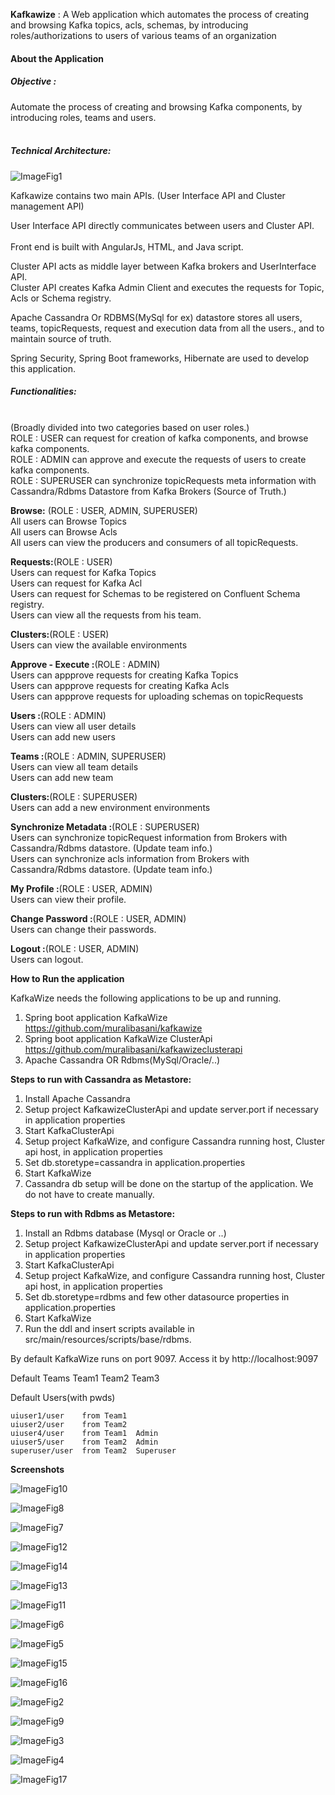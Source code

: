 <b>Kafkawize</b> : A Web application which automates the process of creating and browsing Kafka topics, acls, schemas, by introducing  roles/authorizations to users of various teams of an organization

<h4>About the Application</h4> 

<h5>Objective :</h5>
Automate the process of creating and browsing Kafka components, by introducing roles, teams and users.<br><br>

<h5>Technical Architecture:</h5>

![ImageFig1](https://github.com/kafkawize/kafkawize/blob/master/screenshots/arch.png)

Kafkawize contains two main APIs. (User Interface API  and Cluster management API)

User Interface API directly communicates between users and Cluster API.<br><br>
Front end is built with AngularJs, HTML, and Java script.<br>

Cluster API acts as middle layer between Kafka brokers and UserInterface API.<br>
Cluster API creates Kafka Admin Client and executes the requests for Topic, Acls or Schema registry.<br>

Apache Cassandra Or RDBMS(MySql for ex) datastore stores all users, teams, topicRequests, request and execution data from all the users., and to maintain source of truth.<br>

Spring Security, Spring Boot frameworks, Hibernate are used to develop this application.<br>

<h5>Functionalities:</h5><br> (Broadly divided into two categories based on user roles.)<br>
ROLE : USER  can request for creation of kafka components, and browse kafka components.<br>
ROLE : ADMIN  can approve and execute the requests of users to create kafka components.<br>
ROLE : SUPERUSER can synchronize topicRequests meta information with Cassandra/Rdbms Datastore from Kafka Brokers (Source of Truth.)<br>

<b>Browse:</b> (ROLE : USER, ADMIN, SUPERUSER)<br>
All users can Browse Topics<br>
All users can Browse Acls<br>
All users can view the producers and consumers of all topicRequests. <br>

<b>Requests:</b>(ROLE : USER)<br>
Users can request for Kafka Topics <br>
Users can request for Kafka Acl <br>
Users can request for Schemas to be registered on Confluent Schema registry. <br>
Users can view all the requests from his team. <br>

<b>Clusters:</b>(ROLE : USER)<br>
Users can view the available environments <br>

<b>Approve - Execute :</b>(ROLE : ADMIN)<br>
Users can appprove requests for creating Kafka Topics <br>
Users can appprove requests for creating Kafka Acls <br>
Users can appprove requests for uploading schemas on topicRequests<br>

<b>Users :</b>(ROLE : ADMIN)<br>
Users can view all user details <br>
Users can add new users <br>

<b>Teams :</b>(ROLE : ADMIN, SUPERUSER)<br>
Users can view all team details <br>
Users can add new team <br>

<b>Clusters:</b>(ROLE : SUPERUSER)<br>
Users can add a new environment environments  <br>

<b>Synchronize Metadata :</b>(ROLE : SUPERUSER)<br>
Users can synchronize topicRequest information from Brokers with Cassandra/Rdbms datastore. (Update team info.) <br>
Users can synchronize acls information from Brokers with Cassandra/Rdbms datastore. (Update team info.) <br>

<b>My Profile :</b>(ROLE : USER, ADMIN)<br>
Users can view their profile. <br>

<b>Change Password :</b>(ROLE : USER, ADMIN)<br>
Users can change their passwords. <br>

<b>Logout :</b>(ROLE : USER, ADMIN)<br>
Users can logout. <br>

<b>How to Run the application</b>

KafkaWize needs the following applications to be up and running.
1. Spring boot application KafkaWize https://github.com/muralibasani/kafkawize
2. Spring boot application KafkaWize ClusterApi https://github.com/muralibasani/kafkawizeclusterapi
3. Apache Cassandra OR Rdbms(MySql/Oracle/..)

<b>Steps to run with Cassandra as Metastore: </b>

1. Install Apache Cassandra
2. Setup project KafkawizeClusterApi and update server.port if necessary in application properties
3. Start KafkaClusterApi
4. Setup project KafkaWize, and configure Cassandra running host, Cluster api host, in application properties
5. Set db.storetype=cassandra in application.properties
6. Start KafkaWize
7. Cassandra db setup will be done on the startup of the application. We do not have to create manually.

<b>Steps to run with Rdbms as Metastore:</b>

1. Install an Rdbms database (Mysql or Oracle or ..)
2. Setup project KafkawizeClusterApi and update server.port if necessary in application properties
3. Start KafkaClusterApi
4. Setup project KafkaWize, and configure Cassandra running host, Cluster api host, in application properties
5. Set db.storetype=rdbms and few other datasource properties in application.properties
6. Start KafkaWize
7. Run the ddl and insert scripts available in src/main/resources/scripts/base/rdbms.

By default KafkaWize runs on port 9097. Access it by http://localhost:9097

Default Teams
    Team1
    Team2
    Team3

Default Users(with pwds)
    
    uiuser1/user    from Team1
    uiuser2/user    from Team2
    uiuser4/user    from Team1  Admin
    uiuser5/user    from Team2  Admin
    superuser/user  from Team2  Superuser

<b>Screenshots</b>

![ImageFig10](https://github.com/kafkawize/kafkawize/blob/master/screenshots/login.JPG)

![ImageFig8](https://github.com/kafkawize/kafkawize/blob/master/screenshots/BrowseTopics.JPG)

![ImageFig7](https://github.com/kafkawize/kafkawize/blob/master/screenshots/BrowseAcls.JPG)

![ImageFig12](https://github.com/kafkawize/kafkawize/blob/master/screenshots/ProducersConsumers.JPG)

![ImageFig14](https://github.com/kafkawize/kafkawize/blob/master/screenshots/RequestTopic.JPG)

![ImageFig13](https://github.com/kafkawize/kafkawize/blob/master/screenshots/RequestACL.JPG)

![ImageFig11](https://github.com/kafkawize/kafkawize/blob/master/screenshots/MyRequests.JPG)

![ImageFig6](https://github.com/kafkawize/kafkawize/blob/master/screenshots/ApproveTopics.JPG)

![ImageFig5](https://github.com/kafkawize/kafkawize/blob/master/screenshots/ApproveACL.JPG)

![ImageFig15](https://github.com/kafkawize/kafkawize/blob/master/screenshots/SynchronizeAcls.JPG)

![ImageFig16](https://github.com/kafkawize/kafkawize/blob/master/screenshots/SynchronizeTopics.JPG)

![ImageFig2](https://github.com/kafkawize/kafkawize/blob/master/screenshots/AddCluster.JPG)

![ImageFig9](https://github.com/kafkawize/kafkawize/blob/master/screenshots/Environments.JPG)

![ImageFig3](https://github.com/kafkawize/kafkawize/blob/master/screenshots/AddTeam.JPG)

![ImageFig4](https://github.com/kafkawize/kafkawize/blob/master/screenshots/AddUser.JPG)

![ImageFig17](https://github.com/kafkawize/kafkawize/blob/master/screenshots/ActivityLog.JPG)
